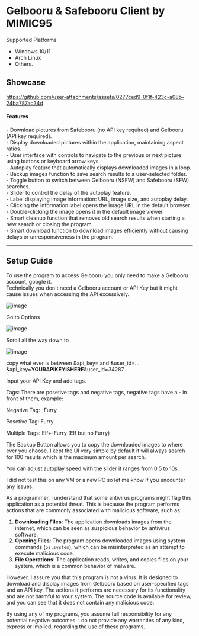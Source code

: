 <h1>Gelbooru & Safebooru Client by MIMIC95</h1>

Supported Platforms
-  Windows 10/11
-  Arch Linux
-  Others.

<h2>Showcase</h2>




https://github.com/user-attachments/assets/0277ced9-0f1f-423c-a08b-24ba787ac34d




<h4>Features</h4>
- Download pictures from Safebooru (no API key required) and Gelbooru (API key required). <br/>
- Display downloaded pictures within the application, maintaining aspect ratios.<br/>
- User interface with controls to navigate to the previous or next picture using buttons or keyboard arrow keys.<br/>
- Autoplay feature that automatically displays downloaded images in a loop.<br/>
- Backup images function to save search results to a user-selected folder.<br/>
- Toggle button to switch between Gelbooru (NSFW) and Safebooru (SFW) searches.<br/>
- Slider to control the delay of the autoplay feature.<br/>
- Label displaying image information: URL, image size, and autoplay delay.<br/>
- Clicking the information label opens the image URL in the default browser.<br/>
- Double-clicking the image opens it in the default image viewer.<br/>
- Smart cleanup function that removes old search results when starting a new search or closing the program<br/>
- Smart download function to download images efficiently without causing delays or unresponsiveness in the program.<br/>

<hr>

<h2>Setup Guide</h2>

To use the program to access Gelbooru you only need to make a Gelbooru account, google it. <br/>
Technically you don't need a Gelbooru account or API Key but it might cause issues when accessing the API excessively.<br/>

![image](https://github.com/user-attachments/assets/80f7bf9b-f3e5-4d14-b8d8-706b38470294)


Go to Options

![image](https://github.com/user-attachments/assets/1b04d040-6cf2-4fe1-a62c-631fa7f65289)


Scroll all the way down to 

![image](https://github.com/user-attachments/assets/efb64f02-cce3-454a-ac51-a9f7066dfe9a)


copy what ever is between &api_key= and &user_id=... 
&api_key=<b>YOURAPIKEYISHERE</b>&user_id=34287

Input your API Key and add tags.

Tags:
There are posetive tags and negative tags, negative tags have a - in front of them, example:

Negative Tag:
-Furry

Posetive Tag:
Furry

Multiple Tags:
Elf+-Furry (Elf but no Furry)


The Backup Button allows you to copy the downloaded images to where ever you choose.
I kept the UI very simple by default it will always search for 100 results which is the maximum amount per search.

You can adjust autoplay speed with the slider it ranges from 0.5 to 10s.

I did not test this on any VM or a new PC so let me know if you encounter any issues.

As a programmer, I understand that some antivirus programs might flag this application as a potential threat. 
This is because the program performs actions that are commonly associated with malicious software, such as:

1. **Downloading Files**: The application downloads images from the internet, which can be seen as suspicious behavior by antivirus software.
2. **Opening Files**: The program opens downloaded images using system commands (`os.system`), which can be misinterpreted as an attempt to execute malicious code.
3. **File Operations**: The application reads, writes, and copies files on your system, which is a common behavior of malware.

However, I assure you that this program is not a virus. 
It is designed to download and display images from Gelbooru based on user-specified tags and an API key. 
The actions it performs are necessary for its functionality and are not harmful to your system. 
The source code is available for review, and you can see that it does not contain any malicious code.

By using any of my programs, you assume full responsibility for any potential negative outcomes. 
I do not provide any warranties of any kind, express or implied, regarding the use of these programs.
